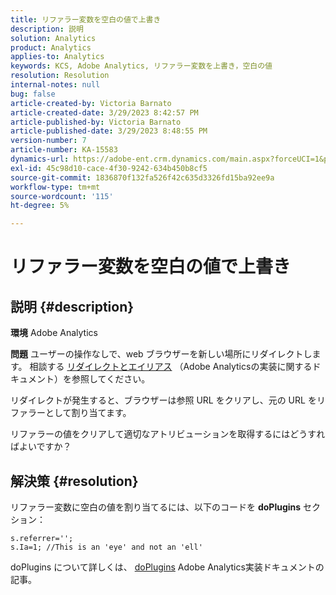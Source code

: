 ```yaml
---
title: リファラー変数を空白の値で上書き
description: 説明
solution: Analytics
product: Analytics
applies-to: Analytics
keywords: KCS, Adobe Analytics, リファラー変数を上書き，空白の値
resolution: Resolution
internal-notes: null
bug: false
article-created-by: Victoria Barnato
article-created-date: 3/29/2023 8:42:57 PM
article-published-by: Victoria Barnato
article-published-date: 3/29/2023 8:48:55 PM
version-number: 7
article-number: KA-15583
dynamics-url: https://adobe-ent.crm.dynamics.com/main.aspx?forceUCI=1&pagetype=entityrecord&etn=knowledgearticle&id=60f6c843-72ce-ed11-b597-6045bd006268
exl-id: 45c98d10-cace-4f30-9242-634b450b8cf5
source-git-commit: 1836870f132fa526f42c635d3326fd15ba92ee9a
workflow-type: tm+mt
source-wordcount: '115'
ht-degree: 5%

---
```


# リファラー変数を空白の値で上書き

## 説明 {#description}


<b>環境</b>
Adobe Analytics

<b>問題</b>
ユーザーの操作なしで、web ブラウザーを新しい場所にリダイレクトします。 相談する [リダイレクトとエイリアス](https://experienceleague.adobe.com/docs/analytics/technotes/redirects.html) （Adobe Analyticsの実装に関するドキュメント）を参照してください。

リダイレクトが発生すると、ブラウザーは参照 URL をクリアし、元の URL をリファラーとして割り当てます。

リファラーの値をクリアして適切なアトリビューションを取得するにはどうすればよいですか？


## 解決策 {#resolution}


リファラー変数に空白の値を割り当てるには、以下のコードを <b>doPlugins</b> セクション：


```
s.referrer='';
s.Ia=1; //This is an 'eye' and not an 'ell'
```


doPlugins について詳しくは、 [doPlugins](https://experienceleague.adobe.com/docs/analytics/implementation/vars/functions/doplugins.html) Adobe Analytics実装ドキュメントの記事。
